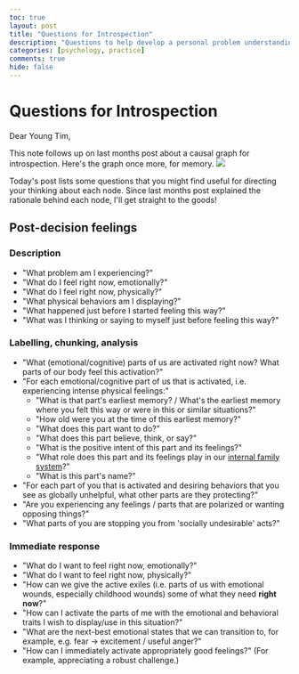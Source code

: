 ```yaml
---
toc: true
layout: post
title: "Questions for Introspection"
description: "Questions to help develop a personal problem understanding."
categories: [psychology, practice]
comments: true
hide: false
---
```


# Questions for Introspection

Dear Young Tim,

This note follows up on last months post about a causal graph for introspection.
Here's the graph once more, for memory.
<img src="{{ site.baseurl }}/images/2021-09-19_introspection-graph.png">

Today's post lists some questions that you might find useful for directing
your thinking about each node.
Since last months post explained the rationale behind each node,
I'll get straight to the goods!


## Post-decision feelings

### Description
- "What problem am I experiencing?"
- "What do I feel right now, emotionally?"
- "What do I feel right now, physically?"
- "What physical behaviors am I displaying?"
- "What happened just before I started feeling this way?"
- "What was I thinking or saying to myself just before feeling this way?"


### Labelling, chunking, analysis
- "What (emotional/cognitive) parts of us are activated right now?
   What parts of our body feel this activation?"
- "For each emotional/cognitive part of us that is activated,
  i.e. experiencing intense physical feelings:"
  - "What is that part's earliest memory? /
    What's the earliest memory where you felt this way
    or were in this or similar situations?"
  - "How old were you at the time of this earliest memory?"
  - "What does this part want to do?"
  - "What does this part believe, think, or say?"
  - "What is the positive intent of this part and its feelings?"
  - "What role does this part and its feelings play in our
    [internal family system](https://en.wikipedia.org/wiki/Internal_Family_Systems_Model)?"
  - "What is this part's name?"
- "For each part of you that is activated and desiring behaviors that you see as
  globally unhelpful, what other parts are they protecting?"
- "Are you experiencing any feelings / parts that are polarized
  or wanting opposing things?"
- "What parts of you are stopping you from 'socially undesirable' acts?"


### Immediate response
- "What do I want to feel right now, emotionally?"
- "What do I want to feel right now, physically?"
- "How can we give the active exiles
  (i.e. parts of us with emotional wounds, especially childhood wounds)
  some of what they need **right now**?"
- "How can I activate the parts of me with the emotional and behavioral traits
  I wish to display/use in this situation?"
- "What are the next-best emotional states that we can transition to,
  for example, e.g. fear -> excitement / useful anger?"
- "How can I immediately activate appropriately good feelings?"
  (For example, appreciating a robust challenge.)

